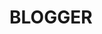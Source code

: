 # BLOGGER



<!-- ## Installation

clone the project:
git clone git@github.com:Denis-Wanjohi/Blogger-.git

cd Blogger-

npm install

php artisan serve  

npm run dev -->

